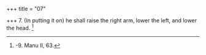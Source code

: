 +++
title = "07"

+++
7. (In putting it on) he shall raise the right arm, lower the left, and lower the head. [^2] 


[^2]:  -9. Manu II, 63.
